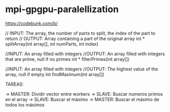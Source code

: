 # mpi-gpgpu-paralellization

https://codebunk.com/b/

// INPUT: The array, the number of parts to split, the index of the part to return
// OUTPUT: Array containing a part of the original array
int * splitArray(int array[], int numParts, int index)

//INPUT: An array filled with integers
//OUTPUT: An array filled with integers that are prime, null if no primes
int * filterPrimes(int array[])

//INPUT: An array filled with integers
//OUTPUT: The highest value of the array, null if empty
int findMaximum(int array[])


TAREAS:

-> MASTER: Dividir vector entre workers
-> SLAVE: Buscar numeros primos en el array
-> SLAVE: Buscar el máximo
-> MASTER: Buscar el máximo de todos los máximos
